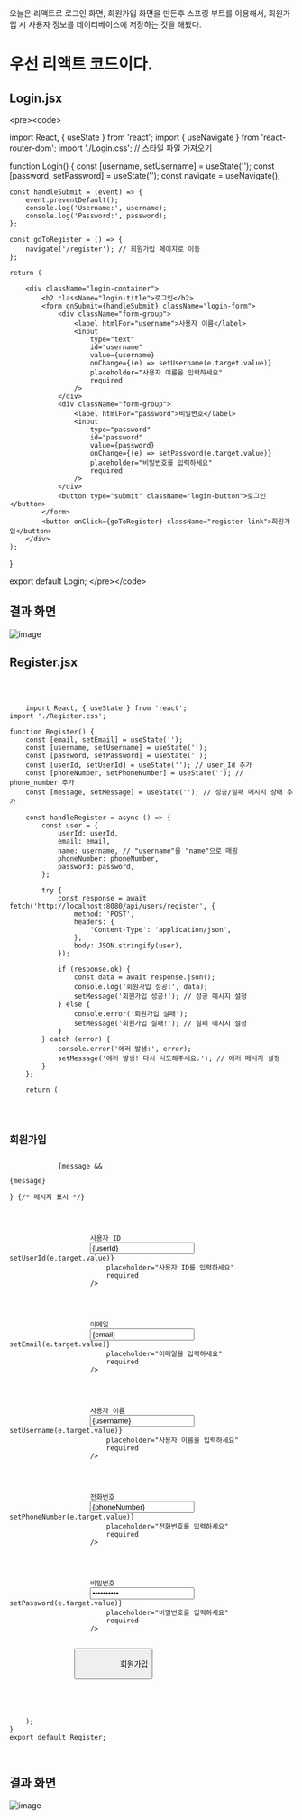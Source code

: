 오늘은 리액트로 로그인 화면, 회원가입 화면을 만든후
스프링 부트를 이용해서, 회원가입 시 사용자 정보를 데이터베이스에 저장하는 것을 해봤다.

# 우선 리액트 코드이다.
## Login.jsx
&lt;pre&gt;&lt;code&gt;





import React, { useState } from 'react';
import { useNavigate } from 'react-router-dom';
import './Login.css'; // 스타일 파일 가져오기

function Login() {
    const [username, setUsername] = useState('');
    const [password, setPassword] = useState('');
    const navigate = useNavigate();

    const handleSubmit = (event) => {
        event.preventDefault();
        console.log('Username:', username);
        console.log('Password:', password);
    };

    const goToRegister = () => {
        navigate('/register'); // 회원가입 페이지로 이동
    };

    return (
  
        <div className="login-container">
            <h2 className="login-title">로그인</h2>
            <form onSubmit={handleSubmit} className="login-form">
                <div className="form-group">
                    <label htmlFor="username">사용자 이름</label>
                    <input
                        type="text"
                        id="username"
                        value={username}
                        onChange={(e) => setUsername(e.target.value)}
                        placeholder="사용자 이름을 입력하세요"
                        required
                    />
                </div>
                <div className="form-group">
                    <label htmlFor="password">비밀번호</label>
                    <input
                        type="password"
                        id="password"
                        value={password}
                        onChange={(e) => setPassword(e.target.value)}
                        placeholder="비밀번호를 입력하세요"
                        required
                    />
                </div>
                <button type="submit" className="login-button">로그인</button>
            </form>
            <button onClick={goToRegister} className="register-link">회원가입</button>
        </div>
    );
}

export default Login;
 &lt;/pre&gt;&lt;/code&gt;

## 결과 화면
![image](https://github.com/user-attachments/assets/653e2fcd-d484-495d-b994-a40d81ec75c8)

## Register.jsx
<pre>
  <code>
    

    import React, { useState } from 'react';
import './Register.css';

function Register() {
    const [email, setEmail] = useState('');
    const [username, setUsername] = useState('');
    const [password, setPassword] = useState('');
    const [userId, setUserId] = useState(''); // user_Id 추가
    const [phoneNumber, setPhoneNumber] = useState(''); // phone_number 추가
    const [message, setMessage] = useState(''); // 성공/실패 메시지 상태 추가

    const handleRegister = async () => {
        const user = {
            userId: userId,
            email: email,
            name: username, // "username"을 "name"으로 매핑
            phoneNumber: phoneNumber,
            password: password,
        };

        try {
            const response = await fetch('http://localhost:8080/api/users/register', {
                method: 'POST',
                headers: {
                    'Content-Type': 'application/json',
                },
                body: JSON.stringify(user),
            });

            if (response.ok) {
                const data = await response.json();
                console.log('회원가입 성공:', data);
                setMessage('회원가입 성공!'); // 성공 메시지 설정
            } else {
                console.error('회원가입 실패');
                setMessage('회원가입 실패!'); // 실패 메시지 설정
            }
        } catch (error) {
            console.error('에러 발생:', error);
            setMessage('에러 발생! 다시 시도해주세요.'); // 에러 메시지 설정
        }
    };

    return (
        <div className="register-container">
            <h2 className="register-title">회원가입</h2>
            {message && <p className="register-message">{message}</p>} {/* 메시지 표시 */}
            <form className="register-form">
                <div className="form-group">
                    <label htmlFor="userId">사용자 ID</label>
                    <input
                        type="text"
                        id="userId"
                        value={userId}
                        onChange={(e) => setUserId(e.target.value)}
                        placeholder="사용자 ID를 입력하세요"
                        required
                    />
                </div>
                <div className="form-group">
                    <label htmlFor="email">이메일</label>
                    <input
                        type="email"
                        id="email"
                        value={email}
                        onChange={(e) => setEmail(e.target.value)}
                        placeholder="이메일을 입력하세요"
                        required
                    />
                </div>
                <div className="form-group">
                    <label htmlFor="username">사용자 이름</label>
                    <input
                        type="text"
                        id="username"
                        value={username}
                        onChange={(e) => setUsername(e.target.value)}
                        placeholder="사용자 이름을 입력하세요"
                        required
                    />
                </div>
                <div className="form-group">
                    <label htmlFor="phoneNumber">전화번호</label>
                    <input
                        type="tel"
                        id="phoneNumber"
                        value={phoneNumber}
                        onChange={(e) => setPhoneNumber(e.target.value)}
                        placeholder="전화번호를 입력하세요"
                        required
                    />
                </div>
                <div className="form-group">
                    <label htmlFor="password">비밀번호</label>
                    <input
                        type="password"
                        id="password"
                        value={password}
                        onChange={(e) => setPassword(e.target.value)}
                        placeholder="비밀번호를 입력하세요"
                        required
                    />
                </div>
                <button type="button" onClick={handleRegister} className="register-button">
                    회원가입
                </button>
            </form>
        </div>
    );
}
export default Register;

  </code>
</pre>

## 결과 화면
![image](https://github.com/user-attachments/assets/db1831f7-c06f-422d-a231-b3f30f8a727b)








